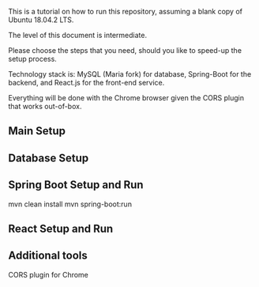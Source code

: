 This is a tutorial on how to run this repository, assuming a blank copy of Ubuntu 18.04.2 LTS.

The level of this document is intermediate.

Please choose the steps that you need, should you like to speed-up the setup process.

Technology stack is: MySQL (Maria fork) for database, Spring-Boot for the backend, and React.js for the front-end service.

Everything will be done with the Chrome browser given the CORS plugin that works out-of-box.

## Main Setup

## Database Setup
## Spring Boot Setup and Run
mvn clean install
mvn spring-boot:run

## React Setup and Run

## Additional tools
CORS plugin for Chrome


